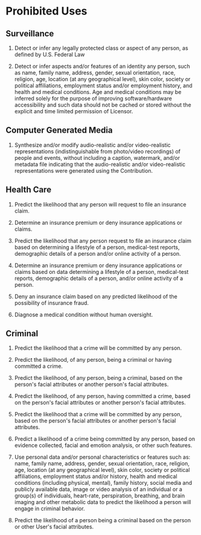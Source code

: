 # Prohibited Uses

## Surveillance

1.  Detect or infer any legally protected class or aspect of any person, as defined by U.S. Federal Law

2.  Detect or infer aspects and/or features of an identity any person, such as name, family name, address, gender, sexual orientation, race, religion, age, location (at any geographical level), skin color, society or political affiliations, employment status and/or employment history, and health and medical conditions. Age and medical conditions may be inferred solely for the purpose of improving software/hardware accessibility and such data should not be cached or stored without the explicit and time limited permission of Licensor.

## Computer Generated Media

1.  Synthesize and/or modify audio-realistic and/or video-realistic representations (indistinguishable from photo/video recordings) of people and events, without including a caption, watermark, and/or metadata file indicating that the audio-realistic and/or video-realistic representations were generated using the Contribution.

## Health Care

1.  Predict the likelihood that any person will request to file an insurance claim.

2.  Determine an insurance premium or deny insurance applications or claims.

3.  Predict the likelihood that any person request to file an insurance claim based on determining a lifestyle of a person, medical-test reports, demographic details of a person and/or online activity of a person.

4.  Determine an insurance premium or deny insurance applications or claims based on data determining a lifestyle of a person, medical-test reports, demographic details of a person, and/or online activity of a person.

5.  Deny an insurance claim based on any predicted likelihood of the possibility of insurance fraud.

6.  Diagnose a medical condition without human oversight.

## Criminal

1.  Predict the likelihood that a crime will be committed by any person.

2.  Predict the likelihood, of any person, being a criminal or having committed a crime.

3.  Predict the likelihood, of any person, being a criminal, based on the person's facial attributes or another person's facial attributes.

4.  Predict the likelihood, of any person, having committed a crime, based on the person's facial attributes or another person's facial attributes.

5.  Predict the likelihood that a crime will be committed by any person, based on the person's facial attributes or another person's facial attributes.

6.  Predict a likelihood of a crime being committed by any person, based on evidence collected, facial and emotion analysis, or other such features.

7.  Use personal data and/or personal characteristics or features such as: name, family name, address, gender, sexual orientation, race, religion, age, location (at any geographical level), skin color, society or political affiliations, employment status and/or history, health and medical conditions (including physical, mental), family history, social media and publicly available data, image or video analysis of an individual or a group(s) of individuals, heart-rate, perspiration, breathing, and brain imaging and other metabolic data to predict the likelihood a person will engage in criminal behavior.

8.  Predict the likelihood of a person being a criminal based on the person or other User's facial attributes.
